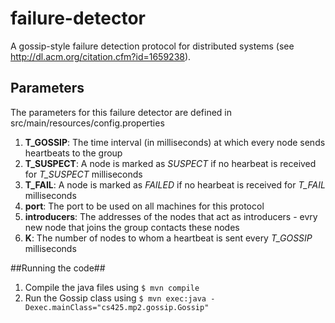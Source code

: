 # failure-detector
A gossip-style failure detection protocol for distributed systems (see http://dl.acm.org/citation.cfm?id=1659238).

## Parameters ##
The parameters for this failure detector are defined in src/main/resources/config.properties

1. **T_GOSSIP**: The time interval (in milliseconds) at which every node sends heartbeats to the group
2. **T_SUSPECT**: A node is marked as *SUSPECT* if no hearbeat is received for *T_SUSPECT* milliseconds 
3. **T_FAIL**: A node is marked as *FAILED* if no hearbeat is received for *T_FAIL* milliseconds 
4. **port**: The port to be used on all machines for this protocol
5. **introducers**: The addresses of the nodes that act as introducers - evry new node that joins the group contacts these nodes
6. **K**: The number of nodes to whom a heartbeat is sent every *T_GOSSIP* milliseconds

##Running the code##
1. Compile the java files using ```$ mvn compile```
2. Run the Gossip class using ```$ mvn exec:java -Dexec.mainClass="cs425.mp2.gossip.Gossip"```
